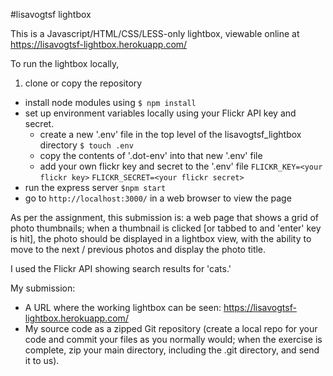 #lisavogtsf lightbox

This is a Javascript/HTML/CSS/LESS-only lightbox, viewable online at <https://lisavogtsf-lightbox.herokuapp.com/>

To run the lightbox locally,

1. clone or copy the repository
* install node modules using `$ npm install`
* set up environment variables locally using your Flickr API key and secret. 
	* create a new '.env' file in the top level of the lisavogtsf_lightbox directory `$ touch .env`
	* copy the contents of '.dot-env' into that new '.env' file
	* add your own flickr key and secret to the '.env' file
	`FLICKR_KEY=<your flickr key>`
	`FLICKR_SECRET=<your flickr secret>`
* run the express server `$npm start`
* go to `http://localhost:3000/` in a web browser to view the page


As per the assignment, this submission is: a web page that shows a grid of photo thumbnails; when a thumbnail is clicked [or tabbed to and 'enter' key is hit], the photo should be displayed in a lightbox view, with the ability to move to the next / previous photos and display the photo title. 

I used the Flickr API showing search results for 'cats.'

My submission:

* A URL where the working lightbox can be seen: <https://lisavogtsf-lightbox.herokuapp.com/>
* My source code as a zipped Git repository (create a local repo for your code and commit your files as you normally would; when the exercise is complete, zip your main directory, including the .git directory, and send it to us).